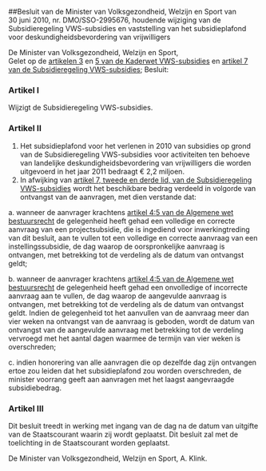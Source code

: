<meta http-equiv='Content-Type' content='text/html; charset=utf-8' />

##Besluit van de Minister van Volksgezondheid, Welzijn en Sport van 30 juni 2010, nr. DMO/SSO-2995676, houdende wijziging van de Subsidieregeling VWS-subsidies en vaststelling van het subsidieplafond voor deskundigheidsbevordering van vrijwilligers

De Minister van Volksgezondheid, Welzijn en Sport,  
Gelet op de [artikelen 3](../../../../../../../../wet/kaderwet/vws-subsidies/BWBR0009455/README.md) en [5 van de Kaderwet VWS-subsidies](../../../../../../../../wet/kaderwet/vws-subsidies/BWBR0009455/README.md) en [artikel 7 van de Subsidieregeling VWS-subsidies](../../../../../../../../ministeriele-regeling/subsidieregeling/vws-subsidies/BWBR0019947/README.md);
Besluit:    

### Artikel  I  

Wijzigt de Subsidieregeling VWS-subsidies. 

### Artikel  II  

1.  Het subsidieplafond voor het verlenen in 2010 van subsidies op grond van de Subsidieregeling VWS-subsidies voor activiteiten ten behoeve van landelijke deskundigheidsbevordering van vrijwilligers die worden uitgevoerd in het jaar 2011 bedraagt € 2,2 miljoen.   
2.  In afwijking van [artikel 7, tweede en derde lid, van de Subsidieregeling VWS-subsidies](../../../../../../../../ministeriele-regeling/subsidieregeling/vws-subsidies/BWBR0019947/README.md) wordt het beschikbare bedrag verdeeld in volgorde van ontvangst van de aanvragen, met dien verstande dat: 

a. wanneer de aanvrager krachtens [artikel 4:5 van de Algemene wet bestuursrecht](../../../../../../../../wet/algemene/wet/bestuursrecht/BWBR0005537/README.md) de gelegenheid heeft gehad een volledige en correcte aanvraag van een projectsubsidie, die is ingediend voor inwerkingtreding van dit besluit, aan te vullen tot een volledige en correcte aanvraag van een instellingssubsidie, de dag waarop de oorspronkelijke aanvraag is ontvangen, met betrekking tot de verdeling als de datum van ontvangst geldt;  

b. wanneer de aanvrager krachtens [artikel 4:5 van de Algemene wet bestuursrecht](../../../../../../../../wet/algemene/wet/bestuursrecht/BWBR0005537/README.md) de gelegenheid heeft gehad een onvolledige of incorrecte aanvraag aan te vullen, de dag waarop de aangevulde aanvraag is ontvangen, met betrekking tot de verdeling als de datum van ontvangst geldt. Indien de gelegenheid tot het aanvullen van de aanvraag meer dan vier weken na ontvangst van de aanvraag is geboden, wordt de datum van ontvangst van de aangevulde aanvraag met betrekking tot de verdeling vervroegd met het aantal dagen waarmee de termijn van vier weken is overschreden;  

c. indien honorering van alle aanvragen die op dezelfde dag zijn ontvangen ertoe zou leiden dat het subsidieplafond zou worden overschreden, de minister voorrang geeft aan aanvragen met het laagst aangevraagde subsidiebedrag.    

### Artikel  III  

Dit besluit treedt in werking met ingang van de dag na de datum van uitgifte van de Staatscourant waarin zij wordt geplaatst. 
Dit besluit zal met de toelichting in de Staatscourant worden geplaatst.  

De 
Minister van Volksgezondheid, Welzijn en Sport, 
A. Klink.     
